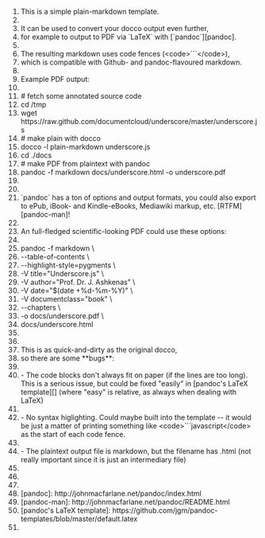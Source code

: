 <!DOCTYPE html><html><head><meta charSet="utf-8"/><meta name="viewport" content="width=device-width, initial-scale=1"/><link rel="stylesheet" href="https://themes.runkitcdn.com/runkit-light.css"/><link rel="stylesheet" type="text/css" href="https://runkit-packages-static.com/text-sha512-hMXVzQAm7WMNCxFLorSUo1dfndC_ejjrhL2K9jnPmmgj+uuhgPbFv7FjyklBmCF4WipTv9GxC90scnXU3LZT2A==.css" integrity="sha512-hMXVzQAm7WMNCxFLorSUo1dfndC/ejjrhL2K9jnPmmgj+uuhgPbFv7FjyklBmCF4WipTv9GxC90scnXU3LZT2A==" crossorigin="anonymous"/><style id="visible-range"></style><script id="built-in-modules" type="uri-encoded-json">%5B%22assert%22%2C%22buffer%22%2C%22child_process%22%2C%22cluster%22%2C%22console%22%2C%22crypto%22%2C%22dgram%22%2C%22dns%22%2C%22domain%22%2C%22events%22%2C%22fs%22%2C%22http%22%2C%22https%22%2C%22net%22%2C%22os%22%2C%22path%22%2C%22punycode%22%2C%22querystring%22%2C%22readline%22%2C%22stream%22%2C%22string_decoder%22%2C%22timers%22%2C%22tls%22%2C%22tty%22%2C%22url%22%2C%22util%22%2C%22v8%22%2C%22vm%22%2C%22zlib%22%2C%22module%22%5D</script><script type="text/javascript" src="https://runkit-packages-static-executables.com/update-parent-sha512-IW8D09RhHoOi4m85d15vQKOab6FetQJ4Vn0nAtmQxQnIENcBFYhoHxoNc3Go1OPT8a91_d7LcoDQq1iaV0CsKA==.bundle.js" integrity="sha512-IW8D09RhHoOi4m85d15vQKOab6FetQJ4Vn0nAtmQxQnIENcBFYhoHxoNc3Go1OPT8a91/d7LcoDQq1iaV0CsKA==" crossorigin="anonymous"></script><script type="text/javascript" src="https://runkit-packages-static-executables.com/update-from-url-sha512-F0P_ugFZRRhhiow+Gu5TSY7zBkXhfyeCCb1vmXAg4N2GoFypqRBBPdhqrSRMxcd3v5Gd0JlTdmrGdkS4++fwGw==.bundle.js" integrity="sha512-F0P/ugFZRRhhiow+Gu5TSY7zBkXhfyeCCb1vmXAg4N2GoFypqRBBPdhqrSRMxcd3v5Gd0JlTdmrGdkS4++fwGw==" crossorigin="anonymous"></script></head><body data-media-type="text/x-markdown"><div id="scroll-container" class="cm-s-runkit-light"><ol><li>This is a simple plain-markdown template.</li><li>
</li><li>It can be used to convert your docco output even further,</li><li>for example to output to PDF via <span class = "cm-comment">`</span><span class = "cm-comment">LaTeX</span><span class = "cm-comment">`</span> with <span class = "cm-link">[</span><span class = "cm-link cm-comment">`</span><span class = "cm-link cm-comment">pandoc</span><span class = "cm-link cm-comment">`</span><span class = "cm-link">]</span><span class = "cm-string cm-url">[</span><span class = "cm-string cm-url">pandoc</span><span class = "cm-string cm-url">]</span>.</li><li>
</li><li>The resulting markdown uses code fences (<span class = "cm-tag cm-bracket">&lt;</span><span class = "cm-tag">code</span><span class = "cm-tag cm-bracket">&gt;</span>```<span class = "cm-tag cm-bracket">&lt;&#x2F;</span><span class = "cm-tag">code</span><span class = "cm-tag cm-bracket">&gt;</span>), </li><li>which is compatible with Github- and pandoc-flavoured markdown.</li><li>
</li><li>Example PDF output:</li><li>
</li><li>    <span class = "cm-comment"># fetch some annotated source code</span></li><li>    <span class = "cm-comment">cd &#x2F;tmp</span></li><li>    <span class = "cm-comment">wget https:&#x2F;&#x2F;raw.github.com&#x2F;documentcloud&#x2F;underscore&#x2F;master&#x2F;underscore.js </span></li><li>    <span class = "cm-comment"># make plain with docco</span></li><li>    <span class = "cm-comment">docco -l plain-markdown underscore.js</span></li><li>    <span class = "cm-comment">cd .&#x2F;docs</span></li><li>    <span class = "cm-comment"># make PDF from plaintext with pandoc</span></li><li>    <span class = "cm-comment">pandoc -f markdown docs&#x2F;underscore.html -o underscore.pdf</span></li><li>
</li><li>
</li><li><span class = "cm-comment">`</span><span class = "cm-comment">pandoc</span><span class = "cm-comment">`</span> has a ton of options and output formats, you could also export to ePub, iBook- and Kindle-eBooks, Mediawiki markup, etc. <span class = "cm-link">[</span><span class = "cm-link">RTFM</span><span class = "cm-link">]</span><span class = "cm-string cm-url">[</span><span class = "cm-string cm-url">pandoc-man</span><span class = "cm-string cm-url">]</span>!</li><li>
</li><li>An full-fledged scientific-looking PDF could use these options:</li><li>
</li><li>    <span class = "cm-comment">pandoc -f markdown \</span></li><li>      <span class = "cm-comment">--table-of-contents \</span></li><li>      <span class = "cm-comment">--highlight-style=pygments \</span></li><li>      <span class = "cm-comment">-V title=&quot;Underscore.js&quot; \</span></li><li>      <span class = "cm-comment">-V author=&quot;Prof. Dr. J. Ashkenas&quot; \</span></li><li>      <span class = "cm-comment">-V date=&quot;$(date +%d-%m-%Y)&quot; \</span></li><li>      <span class = "cm-comment">-V documentclass=&quot;book&quot; \</span></li><li>      <span class = "cm-comment">--chapters \</span></li><li>      <span class = "cm-comment">-o docs&#x2F;underscore.pdf \</span></li><li>      <span class = "cm-comment">docs&#x2F;underscore.html</span></li><li>
</li><li>
</li><li>This is as quick-and-dirty as the original docco,</li><li>so there are some <span class = "cm-strong">**</span><span class = "cm-strong">bugs</span><span class = "cm-strong">**</span>:</li><li>
</li><li><span class = "cm-variable-2">- </span><span class = "cm-variable-2">The</span><span class = "cm-variable-2"></span><span class = "cm-variable-2"> </span><span class = "cm-variable-2">code</span><span class = "cm-variable-2"> </span><span class = "cm-variable-2">blocks</span><span class = "cm-variable-2"> </span><span class = "cm-variable-2">don</span><span class = "cm-variable-2">&#039;</span><span class = "cm-variable-2">t</span><span class = "cm-variable-2"> </span><span class = "cm-variable-2">always</span><span class = "cm-variable-2"> </span><span class = "cm-variable-2">fit</span><span class = "cm-variable-2"> </span><span class = "cm-variable-2">on</span><span class = "cm-variable-2"> </span><span class = "cm-variable-2">paper</span><span class = "cm-variable-2"> </span><span class = "cm-variable-2">(</span><span class = "cm-variable-2">if</span><span class = "cm-variable-2"> </span><span class = "cm-variable-2">the</span><span class = "cm-variable-2"> </span><span class = "cm-variable-2">lines</span><span class = "cm-variable-2"> </span><span class = "cm-variable-2">are</span><span class = "cm-variable-2"> </span><span class = "cm-variable-2">too</span><span class = "cm-variable-2"> </span><span class = "cm-variable-2">long).</span><span class = "cm-variable-2"> </span><span class = "cm-variable-2">This</span><span class = "cm-variable-2"> </span><span class = "cm-variable-2">is</span><span class = "cm-variable-2"> </span><span class = "cm-variable-2">a</span><span class = "cm-variable-2"> </span><span class = "cm-variable-2">serious</span><span class = "cm-variable-2"> </span><span class = "cm-variable-2">issue,</span><span class = "cm-variable-2"> </span><span class = "cm-variable-2">but</span><span class = "cm-variable-2"> </span><span class = "cm-variable-2">could</span><span class = "cm-variable-2"> </span><span class = "cm-variable-2">be</span><span class = "cm-variable-2"> </span><span class = "cm-variable-2">fixed</span><span class = "cm-variable-2"> </span><span class = "cm-variable-2">&quot;</span><span class = "cm-variable-2">easily</span><span class = "cm-variable-2">&quot;</span><span class = "cm-variable-2"> </span><span class = "cm-variable-2">in</span><span class = "cm-variable-2"> </span><span class = "cm-link cm-variable-2">[</span><span class = "cm-link cm-variable-2">pandoc</span><span class = "cm-link cm-variable-2">&#039;</span><span class = "cm-link cm-variable-2">s</span><span class = "cm-link cm-variable-2"> </span><span class = "cm-link cm-variable-2">LaTeX</span><span class = "cm-link cm-variable-2"> </span><span class = "cm-link cm-variable-2">template</span><span class = "cm-link cm-variable-2">]</span><span class = "cm-string cm-url cm-variable-2">[</span><span class = "cm-string cm-url cm-variable-2">]</span><span class = "cm-variable-2"> </span><span class = "cm-variable-2">(</span><span class = "cm-variable-2">where</span><span class = "cm-variable-2"> </span><span class = "cm-variable-2">&quot;</span><span class = "cm-variable-2">easy</span><span class = "cm-variable-2">&quot;</span><span class = "cm-variable-2"> </span><span class = "cm-variable-2">is</span><span class = "cm-variable-2"> </span><span class = "cm-variable-2">relative,</span><span class = "cm-variable-2"> </span><span class = "cm-variable-2">as</span><span class = "cm-variable-2"> </span><span class = "cm-variable-2">always</span><span class = "cm-variable-2"> </span><span class = "cm-variable-2">when</span><span class = "cm-variable-2"> </span><span class = "cm-variable-2">dealing</span><span class = "cm-variable-2"> </span><span class = "cm-variable-2">with</span><span class = "cm-variable-2"> </span><span class = "cm-variable-2">LaTeX)</span></li><li>
</li><li><span class = "cm-variable-2">- </span><span class = "cm-variable-2">No</span><span class = "cm-variable-2"></span><span class = "cm-variable-2"> </span><span class = "cm-variable-2">syntax</span><span class = "cm-variable-2"> </span><span class = "cm-variable-2">higlighting.</span><span class = "cm-variable-2"> </span><span class = "cm-variable-2">Could</span><span class = "cm-variable-2"> </span><span class = "cm-variable-2">maybe</span><span class = "cm-variable-2"> </span><span class = "cm-variable-2">built</span><span class = "cm-variable-2"> </span><span class = "cm-variable-2">into</span><span class = "cm-variable-2"> </span><span class = "cm-variable-2">the</span><span class = "cm-variable-2"> </span><span class = "cm-variable-2">template</span><span class = "cm-variable-2"> </span><span class = "cm-variable-2">--</span><span class = "cm-variable-2"> </span><span class = "cm-variable-2">it</span><span class = "cm-variable-2"> </span><span class = "cm-variable-2">would</span><span class = "cm-variable-2"> </span><span class = "cm-variable-2">be</span><span class = "cm-variable-2"> </span><span class = "cm-variable-2">just</span><span class = "cm-variable-2"> </span><span class = "cm-variable-2">a</span><span class = "cm-variable-2"> </span><span class = "cm-variable-2">matter</span><span class = "cm-variable-2"> </span><span class = "cm-variable-2">of</span><span class = "cm-variable-2"> </span><span class = "cm-variable-2">printing</span><span class = "cm-variable-2"> </span><span class = "cm-variable-2">something</span><span class = "cm-variable-2"> </span><span class = "cm-variable-2">like</span><span class = "cm-variable-2"> </span><span class = "cm-tag cm-bracket">&lt;</span><span class = "cm-tag">code</span><span class = "cm-tag cm-bracket">&gt;</span>```javascript<span class = "cm-tag cm-bracket">&lt;&#x2F;</span><span class = "cm-tag">code</span><span class = "cm-tag cm-bracket">&gt;</span><span class = "cm-variable-2"> </span><span class = "cm-variable-2">as</span><span class = "cm-variable-2"> </span><span class = "cm-variable-2">the</span><span class = "cm-variable-2"> </span><span class = "cm-variable-2">start</span><span class = "cm-variable-2"> </span><span class = "cm-variable-2">of</span><span class = "cm-variable-2"> </span><span class = "cm-variable-2">each</span><span class = "cm-variable-2"> </span><span class = "cm-variable-2">code</span><span class = "cm-variable-2"> </span><span class = "cm-variable-2">fence.</span></li><li>
</li><li><span class = "cm-variable-2">- </span><span class = "cm-variable-2">The</span><span class = "cm-variable-2"></span><span class = "cm-variable-2"> </span><span class = "cm-variable-2">plaintext</span><span class = "cm-variable-2"> </span><span class = "cm-variable-2">output</span><span class = "cm-variable-2"> </span><span class = "cm-variable-2">file</span><span class = "cm-variable-2"> </span><span class = "cm-variable-2">is</span><span class = "cm-variable-2"> </span><span class = "cm-variable-2">markdown,</span><span class = "cm-variable-2"> </span><span class = "cm-variable-2">but</span><span class = "cm-variable-2"> </span><span class = "cm-variable-2">the</span><span class = "cm-variable-2"> </span><span class = "cm-variable-2">filename</span><span class = "cm-variable-2"> </span><span class = "cm-variable-2">has</span><span class = "cm-variable-2"> </span><span class = "cm-variable-2">.html</span><span class = "cm-variable-2"> </span><span class = "cm-variable-2">(</span><span class = "cm-variable-2">not</span><span class = "cm-variable-2"> </span><span class = "cm-variable-2">really</span><span class = "cm-variable-2"> </span><span class = "cm-variable-2">important</span><span class = "cm-variable-2"> </span><span class = "cm-variable-2">since</span><span class = "cm-variable-2"> </span><span class = "cm-variable-2">it</span><span class = "cm-variable-2"> </span><span class = "cm-variable-2">is</span><span class = "cm-variable-2"> </span><span class = "cm-variable-2">just</span><span class = "cm-variable-2"> </span><span class = "cm-variable-2">an</span><span class = "cm-variable-2"> </span><span class = "cm-variable-2">intermediary</span><span class = "cm-variable-2"> </span><span class = "cm-variable-2">file)</span></li><li>
</li><li>
</li><li>
</li><li><span class = "cm-link">[</span><span class = "cm-link">pandoc</span><span class = "cm-link">]:</span> <span class = "cm-string cm-url">http:&#x2F;&#x2F;johnmacfarlane.net&#x2F;pandoc&#x2F;index.html</span></li><li><span class = "cm-link">[</span><span class = "cm-link">pandoc-man</span><span class = "cm-link">]:</span> <span class = "cm-string cm-url">http:&#x2F;&#x2F;johnmacfarlane.net&#x2F;pandoc&#x2F;README.html</span></li><li><span class = "cm-link">[</span><span class = "cm-link">pandoc&#039;s LaTeX template</span><span class = "cm-link">]:</span> <span class = "cm-string cm-url">https:&#x2F;&#x2F;github.com&#x2F;jgm&#x2F;pandoc-templates&#x2F;blob&#x2F;master&#x2F;default.latex</span></li><li></li></ol></div><a class="unfold top" href="#"></a><a class="unfold bottom" href="#"></a></body></html>